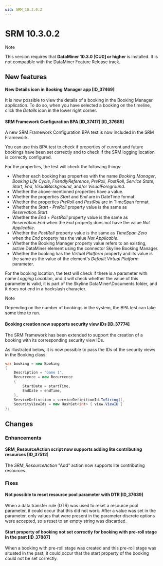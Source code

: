 ```yaml
---
uid: SRM_10.3.0.2
---
```


# SRM 10.3.0.2

> [!NOTE]
> This version requires that **DataMiner 10.3.0 [CU0] or higher** is installed. It is not compatible with the DataMiner Feature Release track.

## New features

#### New Details icon in Booking Manager app [ID_37469]

It is now possible to view the details of a booking in the Booking Manager application. To do so, when you have selected a booking on the timeline, click the *Details* icon in the lower right corner.

#### SRM Framework Configuration BPA [ID_37417] [ID_37689]

A new SRM Framework Configuration BPA test is now included in the SRM Framework.

You can use this BPA test to check if properties of current and future bookings have been set correctly and to check if the SRM logging location is correctly configured.

For the properties, the test will check the following things:

- Whether each booking has properties with the name *Booking Manager*, *Booking Life Cycle*, *FriendlyReference*, *PreRoll*, *PostRoll*, *Service State*, *Start*, *End*, *VisualBackground*, and/or *VisualForeground*.
- Whether the above-mentioned properties have a value.
- Whether the properties *Start* and *End* are in DateTime format.
- Whether the properties *PreRoll* and *PostRoll* are in TimeSpan format.
- Whether the *Start* - *PreRoll* property value is the same as *Reservation.Start*.
- Whether the *End* + *PostRoll* property value is the same as *Reservation.End* when the *End* property does not have the value *Not Applicable*.
- Whether the *PostRoll* property value is the same as *TimeSpan.Zero* when the *End* property has the value *Not Applicable*.
- Whether the Booking Manager property value refers to an existing, active DataMiner element using the connector Skyline Booking Manager.
- Whether the booking has the *Virtual Platform* property and its value is the same as the value of the element's *Default Virtual Platform* parameter.

For the booking location, the test will check if there is a parameter with name *Logging Location*, and it will check whether the value of this parameter is valid, it is part of the Skyline DataMiner\\Documents folder, and it does not end in a backslash character.

> [!NOTE]
> Depending on the number of bookings in the system, the BPA test can take some time to run.

#### Booking creation now supports security view IDs [ID_37774]

​The SRM Framework has been extended to support the creation of a booking with its corresponding security view IDs.

As illustrated below, it is now possible to pass the IDs of the security views in the Booking class:

```csharp
var booking = new Booking
{
    Description = "Game 1",
    Recurrence = new Recurrence
    {
        StartDate = startTime,
        EndDate = endTime,
    },
    ServiceDefinition = serviceDefinitionId.ToString(),
    SecurityViewIds = new HashSet<int> { view.ViewID }
};
```

## Changes

### Enhancements

#### SRM_ResourceAction script now supports adding lite contributing resources [ID_37512]

The *SRM_ResourceAction* "Add" action now supports lite contributing resources.

### Fixes

#### Not possible to reset resource pool parameter with DTR [ID_37639]

When a data transfer rule (DTR) was used to reset a resource pool parameter, it could occur that this did not work. After a value was set in the parameter, only values that were present in the parameter discrete options were accepted, so a reset to an empty string was discarded.

#### Start property of booking not set correctly for booking with pre-roll stage in the past [ID_37887]

When a booking with pre-roll stage was created and this pre-roll stage was situated in the past, it could occur that the start property of the booking could not be set correctly.
